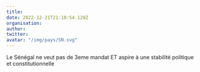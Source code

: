 ```yaml
---
title: 
date: 2022-12-21T21:10:54.128Z
organisation: 
author: 
twitter: 
avatar: "/img/pays/SN.svg"
---
```


Le Sénégal ne veut pas de 3eme mandat ET aspire à une stabilité politique et constitutionnelle